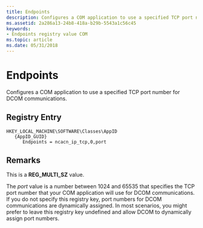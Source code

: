 ```yaml
---
title: Endpoints
description: Configures a COM application to use a specified TCP port number for DCOM communications.
ms.assetid: 2a286a13-24b8-418a-b29b-5543a1c56c45
keywords:
- Endpoints registry value COM
ms.topic: article
ms.date: 05/31/2018
---
```


# Endpoints

Configures a COM application to use a specified TCP port number for DCOM communications.

## Registry Entry

```
HKEY_LOCAL_MACHINE\SOFTWARE\Classes\AppID
   {AppID_GUID}
      Endpoints = ncacn_ip_tcp,0,port
```

## Remarks

This is a **REG\_MULTI\_SZ** value.

The *port* value is a number between 1024 and 65535 that specifies the TCP port number that your COM application will use for DCOM communications. If you do not specify this registry key, port numbers for DCOM communications are dynamically assigned. In most scenarios, you might prefer to leave this registry key undefined and allow DCOM to dynamically assign port numbers.

 

 




